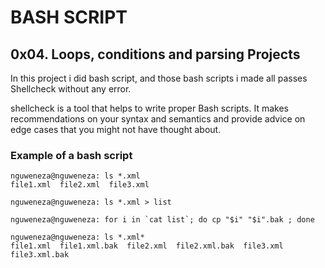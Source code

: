 # BASH SCRIPT

## 0x04. Loops, conditions and parsing Projects
In this project i did bash script, and those bash scripts 
i made all passes Shellcheck without any error.

shellcheck is a tool that helps to write proper Bash scripts. 
It makes recommendations on your syntax and semantics and provide 
advice on edge cases that you might not have thought about.

### Example of a bash script
```
nguweneza@nguweneza: ls *.xml
file1.xml  file2.xml  file3.xml

nguweneza@nguweneza: ls *.xml > list

nguweneza@nguweneza: for i in `cat list`; do cp "$i" "$i".bak ; done

nguweneza@nguweneza: ls *.xml*
file1.xml  file1.xml.bak  file2.xml  file2.xml.bak  file3.xml  file3.xml.bak
```
